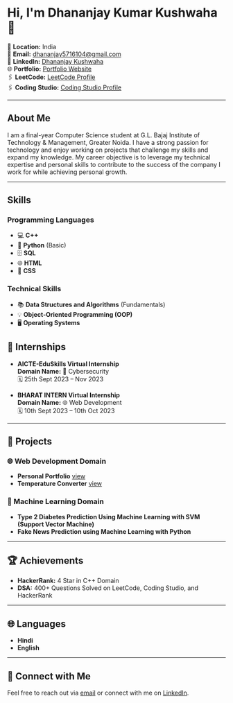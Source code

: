 # Hi, I'm Dhananjay Kumar Kushwaha 👋

📍 **Location:** India  
📧 **Email:** [dhananjay5716104@gmail.com](mailto:dhananjay5716104@gmail.com)  
🔗 **LinkedIn:** [Dhananjay Kushwaha](https://www.linkedin.com/in/dhananjaykushwaha)  
🌐 **Portfolio:** [Portfolio Website](https://dhananjay-kushwaha.github.io/Portfolio-Website/)  
🖇 **LeetCode:** [LeetCode Profile](https://leetcode.com/u/dhannumaurya1171/)  
🖇 **Coding Studio:** [Coding Studio Profile](https://www.naukri.com/code360/profile/cd8507c3-bd35-4fc4-8e49-5f6297cd15b2)

---

## About Me

I am a final-year Computer Science student at G.L. Bajaj Institute of Technology & Management, Greater Noida. I have a strong passion for technology and enjoy working on projects that challenge my skills and expand my knowledge. My career objective is to leverage my technical expertise and personal skills to contribute to the success of the company I work for while achieving personal growth.

---


## Skills

### Programming Languages
- 💻 **C++**
- 🐍 **Python** (Basic)
- 🗄️ **SQL**
- 🌐 **HTML**
- 🎨 **CSS**

### Technical Skills
- 📚 **Data Structures and Algorithms** (Fundamentals)
- 💡 **Object-Oriented Programming (OOP)**
- 🖥️ **Operating Systems**


## 💼 Internships

- **AICTE-EduSkills Virtual Internship**  
  **Domain Name:** 🔐 Cybersecurity  
  🗓 25th Sept 2023 – Nov 2023

- **BHARAT INTERN Virtual Internship**  
  **Domain Name:** 🌐 Web Development  
  🗓 10th Sept 2023 – 10th Oct 2023

---

## 📂 Projects

### 🌐 Web Development Domain
- **Personal Portfolio** [view](https://dhananjay-kushwaha.github.io/Portfolio-Website/)
- **Temperature Converter** [view](https://dhananjay-kushwaha.github.io/Temperature-Converter/)

### 🤖 Machine Learning Domain
- **Type 2 Diabetes Prediction Using Machine Learning with SVM (Support Vector Machine)**
- **Fake News Prediction using Machine Learning with Python**

---

## 🏆 Achievements

- **HackerRank:** 4 Star in C++ Domain
- **DSA:** 400+ Questions Solved on LeetCode, Coding Studio, and HackerRank

---

## 🌐 Languages

- **Hindi**
- **English**

---

## 🤝 Connect with Me

Feel free to reach out via [email](mailto:dhananjay5716104@gmail.com) or connect with me on [LinkedIn](https://www.linkedin.com/in/dhananjaykushwaha).
